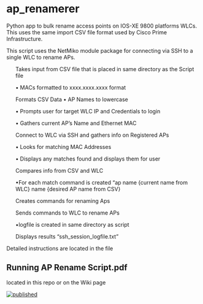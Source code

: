<body>
<h1>ap_renamerer</h1>
<p>Python app to bulk rename access points on IOS-XE 9800 platforms WLCs. This uses the same import CSV file format 
used by Cisco Prime Infrastructure.</p> 
<p>This script uses the NetMiko module package for connecting via SSH to a single WLC to rename APs.</p> 

<p><ul>Takes input from CSV file that
is placed in same directory as
the Script file</ul>
<ul>• MACs formatted to xxxx.xxxx.xxxx format</ul>
<ul>Formats CSV Data • AP Names to lowercase</ul>
<ul>• Prompts user for target WLC IP and Credentials to login</ul>
<ul>• Gathers current AP’s Name and Ethernet MAC</ul>
<ul>Connect to WLC via SSH and
gathers info on Registered APs</ul>
<ul>• Looks for matching MAC Addresses</ul>
<ul>• Displays any matches found and displays them for user</ul>
<ul>Compares info from CSV
and WLC</ul>
<ul>•For each match command is created “ap name {current name
from WLC} name {desired AP name from CSV}</ul>
<ul>Creates commands for
renaming Aps</ul>
<ul>Sends commands to WLC to
rename APs</ul>
<ul>•logfile is created in same directory as script</ul>
<ul>Displays results “ssh_session_logfile.txt”</ul>
</p>

<p>Detailed instructions are located in the file 
<h2>Running AP Rename Script.pdf</h2> located in this repo or on the Wiki page</p>


[![published](https://static.production.devnetcloud.com/codeexchange/assets/images/devnet-published.svg)](https://developer.cisco.com/codeexchange/github/repo/gcaudle66/ap_renamerer)
</body